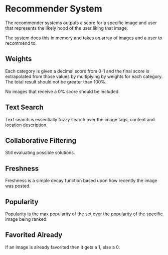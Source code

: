 # Recommender System

The recommender systems outputs a score for a specific image and user that
represents the likely hood of the user liking that image.

The system does this in memory and takes an array of images and a user to
recommend to.

## Weights

Each category is given a decimal score from 0-1 and the final score is
extrapolated from those values by multiplying by weights for each category. The
total result should not be greater than 100%.

No images that receive a 0% score should be included.

## Text Search

Text search is essentially fuzzy search over the image tags, content and
location description.

## Collaborative Filtering

Still evaluating possible solutions.

## Freshness

Freshness is a simple decay function based upon how recently the image was
posted.

## Popularity

Popularity is the max popularity of the set over the popularity of the specific
image being ranked.

## Favorited Already

If an image is already favorited then it gets a 1, else a 0.
